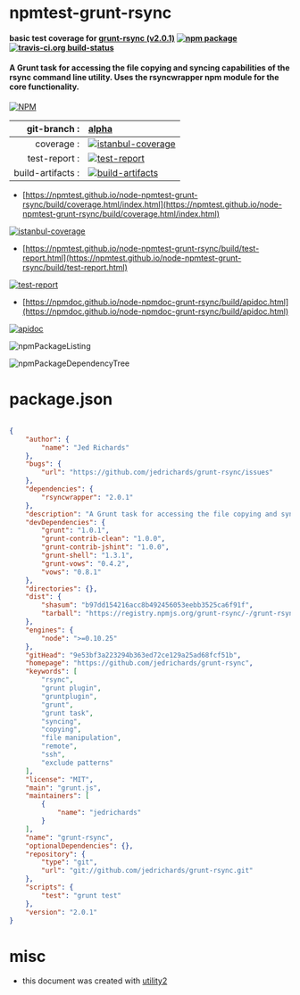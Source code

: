 # npmtest-grunt-rsync

#### basic test coverage for  [grunt-rsync (v2.0.1)](https://github.com/jedrichards/grunt-rsync)  [![npm package](https://img.shields.io/npm/v/npmtest-grunt-rsync.svg?style=flat-square)](https://www.npmjs.org/package/npmtest-grunt-rsync) [![travis-ci.org build-status](https://api.travis-ci.org/npmtest/node-npmtest-grunt-rsync.svg)](https://travis-ci.org/npmtest/node-npmtest-grunt-rsync)

#### A Grunt task for accessing the file copying and syncing capabilities of the rsync command line utility. Uses the rsyncwrapper npm module for the core functionality.

[![NPM](https://nodei.co/npm/grunt-rsync.png?downloads=true&downloadRank=true&stars=true)](https://www.npmjs.com/package/grunt-rsync)

| git-branch : | [alpha](https://github.com/npmtest/node-npmtest-grunt-rsync/tree/alpha)|
|--:|:--|
| coverage : | [![istanbul-coverage](https://npmtest.github.io/node-npmtest-grunt-rsync/build/coverage.badge.svg)](https://npmtest.github.io/node-npmtest-grunt-rsync/build/coverage.html/index.html)|
| test-report : | [![test-report](https://npmtest.github.io/node-npmtest-grunt-rsync/build/test-report.badge.svg)](https://npmtest.github.io/node-npmtest-grunt-rsync/build/test-report.html)|
| build-artifacts : | [![build-artifacts](https://npmtest.github.io/node-npmtest-grunt-rsync/glyphicons_144_folder_open.png)](https://github.com/npmtest/node-npmtest-grunt-rsync/tree/gh-pages/build)|

- [https://npmtest.github.io/node-npmtest-grunt-rsync/build/coverage.html/index.html](https://npmtest.github.io/node-npmtest-grunt-rsync/build/coverage.html/index.html)

[![istanbul-coverage](https://npmtest.github.io/node-npmtest-grunt-rsync/build/screenCapture.buildCi.browser.%252Ftmp%252Fbuild%252Fcoverage.lib.html.png)](https://npmtest.github.io/node-npmtest-grunt-rsync/build/coverage.html/index.html)

- [https://npmtest.github.io/node-npmtest-grunt-rsync/build/test-report.html](https://npmtest.github.io/node-npmtest-grunt-rsync/build/test-report.html)

[![test-report](https://npmtest.github.io/node-npmtest-grunt-rsync/build/screenCapture.buildCi.browser.%252Ftmp%252Fbuild%252Ftest-report.html.png)](https://npmtest.github.io/node-npmtest-grunt-rsync/build/test-report.html)

- [https://npmdoc.github.io/node-npmdoc-grunt-rsync/build/apidoc.html](https://npmdoc.github.io/node-npmdoc-grunt-rsync/build/apidoc.html)

[![apidoc](https://npmdoc.github.io/node-npmdoc-grunt-rsync/build/screenCapture.buildCi.browser.%252Ftmp%252Fbuild%252Fapidoc.html.png)](https://npmdoc.github.io/node-npmdoc-grunt-rsync/build/apidoc.html)

![npmPackageListing](https://npmtest.github.io/node-npmtest-grunt-rsync/build/screenCapture.npmPackageListing.svg)

![npmPackageDependencyTree](https://npmtest.github.io/node-npmtest-grunt-rsync/build/screenCapture.npmPackageDependencyTree.svg)



# package.json

```json

{
    "author": {
        "name": "Jed Richards"
    },
    "bugs": {
        "url": "https://github.com/jedrichards/grunt-rsync/issues"
    },
    "dependencies": {
        "rsyncwrapper": "2.0.1"
    },
    "description": "A Grunt task for accessing the file copying and syncing capabilities of the rsync command line utility. Uses the rsyncwrapper npm module for the core functionality.",
    "devDependencies": {
        "grunt": "1.0.1",
        "grunt-contrib-clean": "1.0.0",
        "grunt-contrib-jshint": "1.0.0",
        "grunt-shell": "1.3.1",
        "grunt-vows": "0.4.2",
        "vows": "0.8.1"
    },
    "directories": {},
    "dist": {
        "shasum": "b97dd154216acc8b492456053eebb3525ca6f91f",
        "tarball": "https://registry.npmjs.org/grunt-rsync/-/grunt-rsync-2.0.1.tgz"
    },
    "engines": {
        "node": ">=0.10.25"
    },
    "gitHead": "9e53bf3a223294b363ed72ce129a25ad68fcf51b",
    "homepage": "https://github.com/jedrichards/grunt-rsync",
    "keywords": [
        "rsync",
        "grunt plugin",
        "gruntplugin",
        "grunt",
        "grunt task",
        "syncing",
        "copying",
        "file manipulation",
        "remote",
        "ssh",
        "exclude patterns"
    ],
    "license": "MIT",
    "main": "grunt.js",
    "maintainers": [
        {
            "name": "jedrichards"
        }
    ],
    "name": "grunt-rsync",
    "optionalDependencies": {},
    "repository": {
        "type": "git",
        "url": "git://github.com/jedrichards/grunt-rsync.git"
    },
    "scripts": {
        "test": "grunt test"
    },
    "version": "2.0.1"
}
```



# misc
- this document was created with [utility2](https://github.com/kaizhu256/node-utility2)

